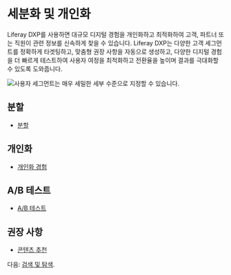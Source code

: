 # 세분화 및 개인화

Liferay DXP를 사용하면 대규모 디지털 경험을 개인화하고 최적화하여 고객, 파트너 또는 직원이 관련 정보를 신속하게 찾을 수 있습니다. Liferay DXP는 다양한 고객 세그먼트를 정확하게 타겟팅하고, 맞춤형 권장 사항을 자동으로 생성하고, 다양한 디지털 경험을 더 빠르게 테스트하여 사용자 여정을 최적화하고 전환율을 높이며 결과를 극대화할 수 있도록 도와줍니다.

![사용자 세그먼트는 매우 세밀한 세부 수준으로 지정할 수 있습니다.](./segmentation-and-personalization/images/01.png)

## 분할

* [분할](https://learn.liferay.com/w/dxp/site-building/personalizing-site-experience/segmentation)

## 개인화

* [개인화 경험](https://learn.liferay.com/w/dxp/site-building/personalizing-site-experience/experience-personalization)

## A/B 테스트

* [A/B 테스트](https://learn.liferay.com/w/dxp/site-building/optimizing-sites/ab-testing/ab-testing)

## 권장 사항

* [콘텐츠 추천](https://learn.liferay.com/web/guest/w/dxp/site-building/personalizing-site-experience/experience-personalization/understanding-content-recommendations)

다음: [검색 및 탐색](./search-and-navigation.md).
